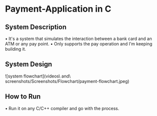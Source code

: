 # Payment-Application in C


## System Description 

• It's a system that simulates the interaction between a bank card and an ATM or any pay point.
• Only supports the pay operation and I'm keeping building it.

## System Design 

![system flowchart](videos\ and\ screenshots/Screenshots/Flowchart/payment-flowchart.jpeg)

## How to Run

• Run it on any C/C++ compiler and go with the process.
